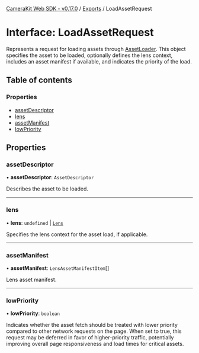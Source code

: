 [CameraKit Web SDK - v0.17.0](../README.md) / [Exports](../modules.md) / LoadAssetRequest

# Interface: LoadAssetRequest

Represents a request for loading assets through [AssetLoader](../modules.md#assetloader). This object specifies the asset to be loaded,
optionally defines the lens context, includes an asset manifest if available, and indicates the priority of the load.

## Table of contents

### Properties

- [assetDescriptor](LoadAssetRequest.md#assetdescriptor)
- [lens](LoadAssetRequest.md#lens)
- [assetManifest](LoadAssetRequest.md#assetmanifest)
- [lowPriority](LoadAssetRequest.md#lowpriority)

## Properties

### assetDescriptor

• **assetDescriptor**: `AssetDescriptor`

Describes the asset to be loaded.

___

### lens

• **lens**: `undefined` \| [`Lens`](Lens.md)

Specifies the lens context for the asset load, if applicable.

___

### assetManifest

• **assetManifest**: `LensAssetManifestItem`[]

Lens asset manifest.

___

### lowPriority

• **lowPriority**: `boolean`

Indicates whether the asset fetch should be treated with lower priority compared to other
network requests on the page. When set to true, this request may be deferred in favor of higher-priority
traffic, potentially improving overall page responsiveness and load times for critical assets.
